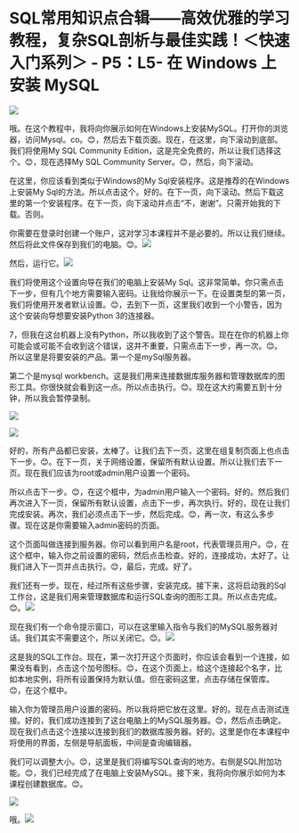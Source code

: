 # SQL常用知识点合辑——高效优雅的学习教程，复杂SQL剖析与最佳实践！＜快速入门系列＞ - P5：L5- 在 Windows 上安装 MySQL 

![](img/906b095874e6511f73136ed6d2e67382_0.png)

哦。在这个教程中，我将向你展示如何在Windows上安装MySQL。打开你的浏览器，访问Mysql。co。😊，然后去下载页面。现在，在这里，向下滚动到底部。我们将使用My SQL Community Edition，这是完全免费的，所以让我们选择这个。😊，现在选择My SQL Community Server。😊，然后，向下滚动。

在这里，你应该看到类似于Windows的My Sql安装程序。这是推荐的在Windows上安装My Sql的方法。所以点击这个。好的。在下一页，向下滚动。然后下载这里的第一个安装程序。在下一页，向下滚动并点击“不，谢谢”。只需开始我的下载。否则。

你需要在登录时创建一个账户，这对学习本课程并不是必要的。所以让我们继续。然后将此文件保存到我们的电脑。😊。![](img/906b095874e6511f73136ed6d2e67382_2.png)

然后，运行它。![](img/906b095874e6511f73136ed6d2e67382_4.png)

我们将使用这个设置向导在我们的电脑上安装My Sql。这非常简单。你只需点击下一步，但有几个地方需要输入密码。让我给你展示一下。在设置类型的第一页，我们将使用开发者默认设置。😊，去到下一页，这里我们收到一个小警告，因为这个安装向导想要安装Python 3的连接器。

7，但我在这台机器上没有Python，所以我收到了这个警告。现在在你的机器上你可能会或可能不会收到这个错误，这并不重要，只需点击下一步，再一次。😊。所以这里是将要安装的产品。第一个是mySql服务器。

第二个是mysql workbench。这是我们用来连接数据库服务器和管理数据库的图形工具。你很快就会看到这一点。所以点击执行。😊。现在这大约需要五到十分钟，所以我会暂停录制。

![](img/906b095874e6511f73136ed6d2e67382_6.png)

![](img/906b095874e6511f73136ed6d2e67382_7.png)

好的，所有产品都已安装，太棒了。让我们去下一页，这里在组复制页面上也点击下一步。😊。在下一页，关于网络设置，保留所有默认设置。所以让我们去下一页。现在我们应该为root或admin用户设置一个密码。

所以点击下一步。😊，在这个框中，为admin用户输入一个密码。好的。然后我们再次进入下一页，保留所有默认设置，点击下一步，再次执行。好的，现在让我们完成安装。再次，我们必须点击下一步，然后完成。😊，再一次，有这么多步骤。现在这是你需要输入admin密码的页面。

这个页面叫做连接到服务器。你可以看到用户名是root，代表管理员用户。😊，在这个框中，输入你之前设置的密码，然后点击检查。好的，连接成功，太好了。让我们进入下一页并点击执行。😊，最后，完成。好了。

我们还有一步。现在，经过所有这些步骤，安装完成。接下来，这将启动我的Sql工作台，这是我们用来管理数据库和运行SQL查询的图形工具。所以点击完成。😊。![](img/906b095874e6511f73136ed6d2e67382_9.png)

现在我们有一个命令提示窗口，可以在这里输入指令与我们的MySQL服务器对话。我们其实不需要这个，所以关闭它。😊。![](img/906b095874e6511f73136ed6d2e67382_11.png)

这是我的SQL工作台。现在，第一次打开这个页面时，你应该会看到一个连接，如果没有看到，点击这个加号图标。😊，在这个页面上，给这个连接起个名字，比如本地实例，将所有设置保持为默认值。但在密码这里，点击存储在保管库。😊，在这个框中。

输入你为管理员用户设置的密码。所以我将把它放在这里。好的。现在点击测试连接。好的，我们成功连接到了这台电脑上的MySQL服务器。😊，然后点击确定。现在我们点击这个连接以连接到我们的数据库服务器。好的。这里是你在本课程中将使用的界面，左侧是导航面板，中间是查询编辑器。

我们可以调整大小。😊，这里是我们将编写SQL查询的地方。右侧是SQL附加功能。😊，我们已经完成了在电脑上安装MySQL。接下来，我将向你展示如何为本课程创建数据库。😊。

![](img/906b095874e6511f73136ed6d2e67382_13.png)

哦。![](img/906b095874e6511f73136ed6d2e67382_15.png)
